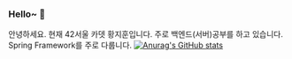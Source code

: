 ### Hello~ 👋
안녕하세요. 현재 42서울 카뎃 황지훈입니다.
주로 백엔드(서버)공부를 하고 있습니다. Spring Framework를 주로 다룹니다.
[![Anurag's GitHub stats](https://github-readme-stats.vercel.app/api?username=ghkdwlgns612&&show_icons=true)](https://github.com/anuraghazra/github-readme-stats)
